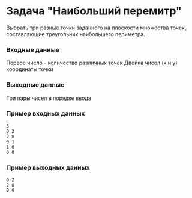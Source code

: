 # Задача "Наибольший перемитр"
Выбрать три разные точки заданного на плоскости множества точек, составляющие треугольник наибольшего периметра.

### Входные данные
Первое число - количество различных точек
Двойка чисел (x и y) координаты точки

### Выходные данные
Три пары чисел в порядке ввода

### Пример входных данных
```
5
0 2
2 0
0 1
1 0
0 0
```

### Пример выходных данных
```
0 2
2 0
0 0
```
